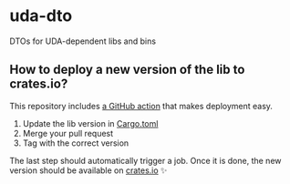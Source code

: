 # uda-dto
DTOs for UDA-dependent libs and bins

## How to deploy a new version of the lib to crates.io?

This repository includes [a GitHub action](.github/workflows/publish.yml) that makes deployment easy.
1. Update the lib version in [Cargo.toml](Cargo.toml)
2. Merge your pull request
3. Tag with the correct version

The last step should automatically trigger a job. Once it is done, the new version should be available on [crates.io](https://crates.io/crates/uda-dto) ✨
